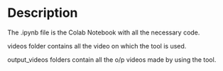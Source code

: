 # Description

The .ipynb file is the Colab Notebook with all the necessary code.

videos folder contains all the video on which the tool is used.

output_videos folders contain all the o/p videos made by using the tool.
